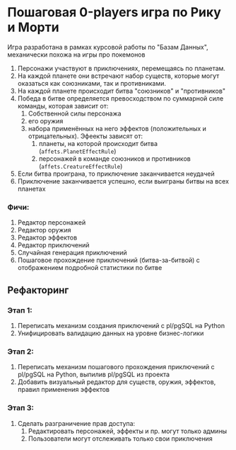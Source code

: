 # Пошаговая 0-players игра по Рику и Морти

Игра разработана в рамках курсовой работы по "Базам Данных", механически похожа на игры про покемонов

1) Персонажи участвуют в приключениях, перемещаясь по планетам.
2) На каждой планете они встречают набор существ, которые могут оказаться как союзниками, так и противниками.
3) На каждой планете происходит битва "союзников" и "противников"
4) Победа в битве определяется превосходством по суммарной силе команды, которая зависит от:
   1) Собственной силы персонажа
   2) его оружия
   3) набора применённых на него эффектов (положительных и отрицательных). Эфеекты зависят от:
      1) планеты, на которой происходит битва (`affets.PlanetEffectRule`)
      2) персонажей в команде союзников и противников (`affets.CreatureEffectRule`)
5) Если битва проиграна, то приключение заканчивается неудачей
6) Приключение заканчивается успешно, если выиграны битвы на всех планетах

### Фичи:
1) Редактор персонажей
2) Редактор оружия
3) Редактор эффектов
4) Редактор приключений
5) Случайная генерация приключений
6) Пошаговое прохождение приключений (битва-за-битвой) с отображением подробной статистики по битве

## Рефакторинг

### Этап 1:
1) Переписать механизм создания приключений с pl/pgSQL на Python
2) Унифицировать валидацию данных на уровне бизнес-логики

### Этап 2:
1) Переписать механизм пошагового прохождения приключений с pl/pgSQL на Python, выпилив pl/pgSQL из проекта
2) Добавить визуальный редактор для существ, оружия, эффектов, правил применения эффектов

### Этап 3:
1) Сделать разграничение прав доступа:
   1) Редактировать персонажей, эффекты и пр. могут только админы
   2) Пользователи могут отслеживать только свои приключения